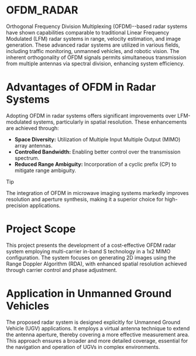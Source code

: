 # OFDM_RADAR

Orthogonal Frequency Division Multiplexing (OFDM)--based radar systems have shown capabilities comparable to traditional Linear Frequency Modulated (LFM) radar systems in range, velocity estimation, and image generation. These advanced radar systems are utilized in various fields, including traffic monitoring, unmanned vehicles, and robotic vision. The inherent orthogonality of OFDM signals 
permits simultaneous transmission from multiple antennas via spectral division, enhancing system efficiency.

# Advantages of OFDM in Radar Systems
Adopting OFDM in radar systems offers significant improvements over LFM-modulated systems, particularly in spatial resolution. These enhancements are achieved through:

* **Space Diversity:** Utilization of Multiple Input Multiple Output (MIMO) array antennas.
* **Controlled Bandwidth:** Enabling better control over the transmission spectrum.
* **Reduced Range Ambiguity:** Incorporation of a cyclic prefix (CP) to mitigate range ambiguity.

> [!TIP]
> The integration of OFDM in microwave imaging systems markedly improves resolution and aperture synthesis, making it a superior choice for high-precision applications.

# Project Scope

This project presents the development of a cost-effective OFDM radar system employing multi-carrier in-band S technology in a 1x2 MIMO configuration. The system focuses on generating 2D images using the Range Doppler Algorithm (RDA), with enhanced spatial resolution achieved through carrier control and phase adjustment.

# Application in Unmanned Ground Vehicles

The proposed radar system is designed explicitly for Unmanned Ground Vehicle (UGV) applications. It employs a virtual antenna technique to extend the antenna aperture, thereby covering a more effective measurement area. This approach ensures a broader and more detailed coverage, essential for the navigation and operation of UGVs in complex environments.







